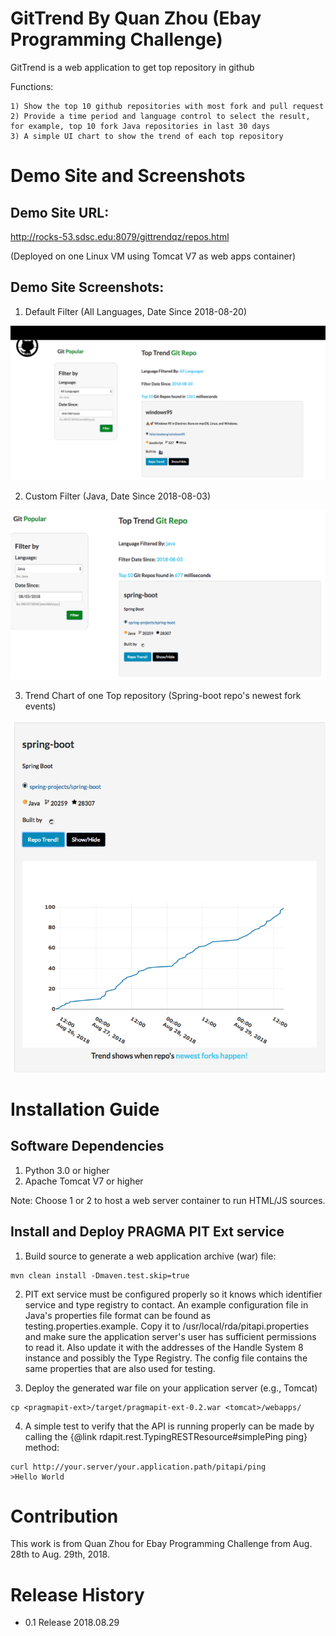 # GitTrend By Quan Zhou (Ebay Programming Challenge)

GitTrend is a web application to get top repository in github

Functions:

```
1) Show the top 10 github repositories with most fork and pull request 
2) Provide a time period and language control to select the result, for example, top 10 fork Java repositories in last 30 days
3) A simple UI chart to show the trend of each top repository
```

# Demo Site and Screenshots

## Demo Site URL: 

http://rocks-53.sdsc.edu:8079/gittrendqz/repos.html

(Deployed on one Linux VM using Tomcat V7 as web apps container)

## Demo Site Screenshots:

1) Default Filter (All Languages, Date Since 2018-08-20)

![alg tag](https://github.com/Gabriel-Zhou/GitTrend_Ebay_QuanZhou/blob/master/screenshots/screen1.jpg?raw=true)

2) Custom Filter (Java, Date Since 2018-08-03)

![alg tag](https://github.com/Gabriel-Zhou/GitTrend_Ebay_QuanZhou/blob/master/screenshots/screen2.jpg?raw=true)

3) Trend Chart of one Top repository (Spring-boot repo's newest fork events)

![alg tag](https://github.com/Gabriel-Zhou/GitTrend_Ebay_QuanZhou/blob/master/screenshots/screen3.jpg?raw=true)

# Installation Guide

## Software Dependencies
1. Python 3.0 or higher
2. Apache Tomcat V7 or higher

Note: Choose 1 or 2 to host a web server container to run HTML/JS sources. 



## Install and Deploy PRAGMA PIT Ext service
1) Build source to generate a web application archive (war) file:

```
mvn clean install -Dmaven.test.skip=true
```

2) PIT ext service must be configured properly so it knows which identifier service and type registry to contact.
An example configuration file in Java's properties file format can be found as testing.properties.example. Copy it to /usr/local/rda/pitapi.properties and make sure the application server's user has sufficient permissions to read it. Also update it with the addresses of the Handle System 8 instance and possibly the Type Registry. The config file contains the same properties that are also used for testing.

3) Deploy the generated war file on your application server (e.g., Tomcat)

```
cp <pragmapit-ext>/target/pragmapit-ext-0.2.war <tomcat>/webapps/
```

4) A simple test to verify that the API is running properly can be made by calling the {@link rdapit.rest.TypingRESTResource#simplePing ping} method:

```
curl http://your.server/your.application.path/pitapi/ping
>Hello World
```

# Contribution
This work is from Quan Zhou for Ebay Programming Challenge from Aug. 28th to Aug. 29th, 2018.

# Release History
* 0.1 Release 2018.08.29




